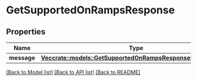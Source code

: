 # GetSupportedOnRampsResponse

## Properties

| Name        | Type                                                                                                                                                                                          | Description | Notes |
| ----------- | --------------------------------------------------------------------------------------------------------------------------------------------------------------------------------------------- | ----------- | ----- |
| **message** | [**Vec**](../../rust/docs/GetSupportedOnRampsResponse\_message\_inner.md)[**crate::models::GetSupportedOnRampsResponseMessageInner**](crate::models::GetSupportedOnRampsResponseMessageInner) |             |       |

[\[Back to Model list\]](./#documentation-for-models) [\[Back to API list\]](./#documentation-for-api-endpoints) [\[Back to README\]](./)
